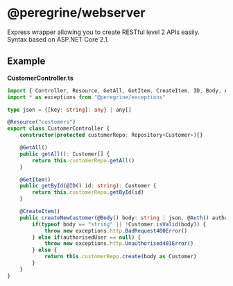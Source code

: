 # @peregrine/webserver
Express wrapper allowing you to create RESTful level 2 APIs easily.  
Syntax based on ASP.NET Core 2.1.

## Example
**CustomerController.ts**
```TypeScript
import { Controller, Resource, GetAll, GetItem, CreateItem, ID, Body, Auth } from "@peregrine/webserver"
import * as exceptions from "@peregrine/exceptions"

type json = {[key: string]: any} | any[]

@Resource("customers")
export class CustomerController {
    constructor(protected customerRepo: Repository<Customer>){}

    @GetAll()
    public getAll(): Customer[] {
        return this.customerRepo.getAll()
    }

    @GetItem()
    public getById(@ID() id: string): Customer {
        return this.customerRepo.getById(id)
    }

    @CreateItem()
    public createNewCustomer(@Body() body: string | json, @Auth() authorisedUser: User | null): Customer {
        if(typeof body == "string" || !Customer.isValid(body)) {
            throw new exceptions.http.BadRequest400Error()
        } else if(authorisedUser == null) {
            throw new exceptions.http.Unauthorised401Error()
        } else {
            return this.customerRepo.create(body as Customer)
        }
    }
}
```